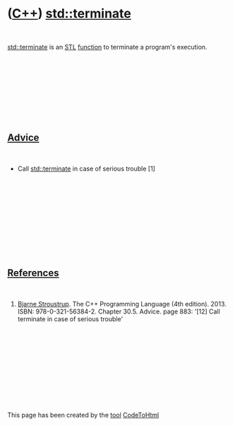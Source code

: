
 

 

 

 

 

([C++](Cpp.md)) [std::terminate](CppTerminate.md)
===================================================

 

[std::terminate](CppTerminate.md) is an [STL](CppStl.md)
[function](CppFunction.md) to terminate a program's execution.

 

 

 

 

 

[Advice](CppAdvice.md)
-----------------------

 

-   Call [std::terminate](CppTerminate.md) in case of serious trouble
    \[1\]

 

 

 

 

 

 

[References](CppReferences.md)
-------------------------------

 

1.  [Bjarne Stroustrup](CppBjarneStroustrup.md). The C++ Programming
    Language (4th edition). 2013. ISBN: 978-0-321-56384-2. Chapter 30.5.
    Advice. page 883: '\[12\] Call terminate in case of serious trouble'

 

 

 

 

 

 

This page has been created by the [tool](Tools.md)
[CodeToHtml](ToolCodeToHtml.md)
